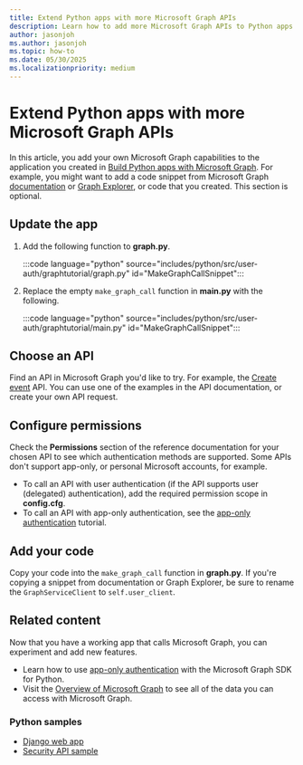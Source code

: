 ```yaml
---
title: Extend Python apps with more Microsoft Graph APIs
description: Learn how to add more Microsoft Graph APIs to Python apps
author: jasonjoh
ms.author: jasonjoh
ms.topic: how-to
ms.date: 05/30/2025
ms.localizationpriority: medium
---
```


# Extend Python apps with more Microsoft Graph APIs

<!-- cSpell:ignore graphtutorial -->

In this article, you add your own Microsoft Graph capabilities to the application you created in [Build Python apps with Microsoft Graph](python.md). For example, you might want to add a code snippet from Microsoft Graph [documentation](/graph/api/overview) or [Graph Explorer](https://developer.microsoft.com/graph/graph-explorer), or code that you created. This section is optional.

## Update the app

1. Add the following function to **graph.py**.

    :::code language="python" source="includes/python/src/user-auth/graphtutorial/graph.py" id="MakeGraphCallSnippet":::

1. Replace the empty `make_graph_call` function in **main.py** with the following.

    :::code language="python" source="includes/python/src/user-auth/graphtutorial/main.py" id="MakeGraphCallSnippet":::

## Choose an API

Find an API in Microsoft Graph you'd like to try. For example, the [Create event](/graph/api/user-post-events) API. You can use one of the examples in the API documentation, or create your own API request.

## Configure permissions

Check the **Permissions** section of the reference documentation for your chosen API to see which authentication methods are supported. Some APIs don't support app-only, or personal Microsoft accounts, for example.

- To call an API with user authentication (if the API supports user (delegated) authentication), add the required permission scope in **config.cfg**.
- To call an API with app-only authentication, see the [app-only authentication](python-app-only.md) tutorial.

## Add your code

Copy your code into the `make_graph_call` function in **graph.py**. If you're copying a snippet from documentation or Graph Explorer, be sure to rename the `GraphServiceClient` to `self.user_client`.

## Related content

Now that you have a working app that calls Microsoft Graph, you can experiment and add new features.

- Learn how to use [app-only authentication](python-app-only.md) with the Microsoft Graph SDK for Python.
- Visit the [Overview of Microsoft Graph](/graph/overview) to see all of the data you can access with Microsoft Graph.

### Python samples

- [Django web app](https://github.com/microsoftgraph/msgraph-training-pythondjangoapp)
- [Security API sample](https://github.com/microsoftgraph/python-security-rest-sample)
